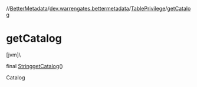 //[BetterMetadata](../../../index.md)/[dev.warrengates.bettermetadata](../index.md)/[TablePrivilege](index.md)/[getCatalog](get-catalog.md)

# getCatalog

[jvm]\

final [String](https://docs.oracle.com/javase/8/docs/api/java/lang/String.html)[getCatalog](get-catalog.md)()

Catalog
